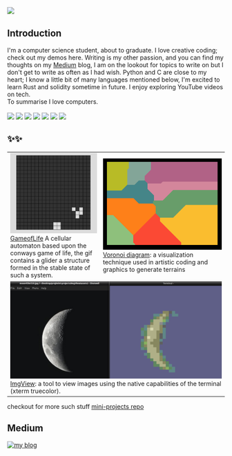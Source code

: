 
<img src="https://github-profile-summary-cards.vercel.app/api/cards/profile-details?username=surbhitt"/>

<h2>Introduction</h2>
I'm a computer science student, about to graduate. I love creative coding; check out my demos here. Writing is my other passion, and you can find my thoughts on my <a href="https://www.medium.com/@valholl">Medium</a> blog, I am on the lookout for topics to write on but I don't get to write as often as I had wish. Python and C are close to my heart; I know a little bit of many languages mentioned below</a>, I'm excited to learn Rust and solidity sometime in future. I enjoy exploring YouTube videos on tech.
<br>
To summarise I love computers.
<br><br>
<span>
<img src="https://img.shields.io/badge/Python-FFD43B?style=for-the-badge&logo=python&logoColor=blue"/>
<img src="https://img.shields.io/badge/C%2B%2B-00599C?style=for-the-badge&logo=c%2B%2B&logoColor=white"/>
<img src="https://img.shields.io/badge/C-00599C?style=for-the-badge&logoColor=white"/>
<img src="https://img.shields.io/badge/JavaScript-323330?style=for-the-badge&logo=javascript&logoColor=F7DF1E"/>
<img src="https://img.shields.io/badge/TypeScript-007ACC?style=for-the-badge&logo=typescript&logoColor=white"/>
<img src="https://img.shields.io/badge/HTML5-E34F26?style=for-the-badge&logo=html5&logoColor=white"/>
<img src="https://img.shields.io/badge/CSS3-1572B6?style=for-the-badge&logo=css3&logoColor=white"/>
</span>



<h2>✨✨</h2>


<table>
  <tr>
    <td>
      <img src="./glider.gif" alt="gameOfLife"/><br>
      <a href="https://editor.p5js.org/barisodz/full/gHCs-pFAR">GameofLife</a> A cellular automaton based upon the conways game of life, the gif contains a glider a structure formed in the stable state of such a system.
    </td>
    <td>
      <img src="https://github.com/surbhitt/mini-projects/blob/c9f3f9e42f265a4f9f19857dfd698208f69762ab/VoronoiDiagram/voronoi_man.png"/>
      <a href="https://github.com/surbhitt/mini-projects/tree/main/VoronoiDiagram">Voronoi diagram</a>: a visualization technique used in artistic coding and graphics to generate terrains
    </td>
  </tr>
  <tr>
    <td colspan=2>
      <img width="1000" src="https://github.com/surbhitt/mini-projects/blob/c9f3f9e42f265a4f9f19857dfd698208f69762ab/ImgView/assets/moon450x510test.png"/>
      <a href="https://github.com/surbhitt/mini-projects/tree/main/ImgView">ImgView</a>: a tool to view images using the native capabilities of the terminal (xterm truecolor).
    </td>
  </tr>
</table>


checkout for more such stuff <a href="https://github.com/surbhitt/mini-projects">mini-projects repo</a>

<h2>Medium</h2>

[![my blog](https://github-readme-medium.vercel.app/?username=valholl&limit=3&bg=222f2e&text=white)](https://medium.com/@valholl)
